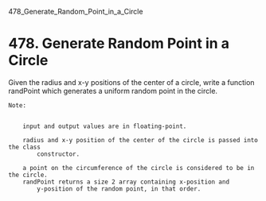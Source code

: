 478_Generate_Random_Point_in_a_Circle
# 478. Generate Random Point in a Circle

Given the radius and x-y positions of the center of a circle, write a function randPoint which generates
        a uniform random point in the circle.

    Note:

    
        input and output values are in floating-point.
        
        radius and x-y position of the center of the circle is passed into the class
            constructor.
        
        a point on the circumference of the circle is considered to be in the circle.
        randPoint returns a size 2 array containing x-position and
            y-position of the random point, in that order.